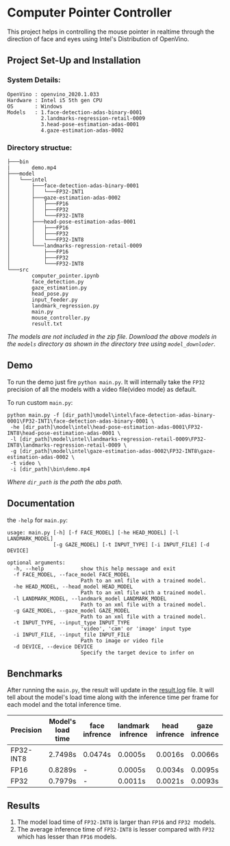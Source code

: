 # Computer Pointer Controller

This project helps in controlling the mouse pointer in realtime through the direction of face and eyes using Intel's Distribution of OpenVino.


## Project Set-Up and Installation

### System Details:
```
OpenVino : openvino_2020.1.033
Hardware : Intel i5 5th gen CPU 
OS       : Windows 
Models   : 1.face-detection-adas-binary-0001
           2.landmarks-regression-retail-0009
           3.head-pose-estimation-adas-0001
           4.gaze-estimation-adas-0002
```
### Directory structue:
```
├───bin
|       demo.mp4
├───model
│   └───intel
│       ├───face-detection-adas-binary-0001
│       │   └───FP32-INT1
│       ├───gaze-estimation-adas-0002
│       │   ├───FP16
│       │   ├───FP32
│       │   └───FP32-INT8
│       ├───head-pose-estimation-adas-0001
│       │   ├───FP16
│       │   ├───FP32
│       │   └───FP32-INT8
│       └───landmarks-regression-retail-0009
│           ├───FP16
│           ├───FP32
│           └───FP32-INT8
└───src
        computer_pointer.ipynb
        face_detection.py
        gaze_estimation.py
        head_pose.py
        input_feeder.py
        landmark_regression.py
        main.py
        mouse_controller.py
        result.txt

```
*The models are not included in the zip file. Download the above models in the `models` directory as shown in the directory tree using `model_downloder`.*

## Demo

To run the demo just fire `python main.py`. It will internally take the `FP32` precision of all the models with a video file(video mode) as default.

To run custom `main.py`:
```
python main.py -f [dir_path]\model\intel\face-detection-adas-binary-0001\FP32-INT1\face-detection-adas-binary-0001 \
 -he [dir_path]\model\intel\head-pose-estimation-adas-0001\FP32-INT8\head-pose-estimation-adas-0001 \
 -l [dir_path]\model\intel\landmarks-regression-retail-0009\FP32-INT8\landmarks-regression-retail-0009 \
 -g [dir_path]\model\intel\gaze-estimation-adas-0002\FP32-INT8\gaze-estimation-adas-0002 \ 
 -t video \
 -i [dir_path]\bin\demo.mp4 
```
*Where `dir_path` is the path the abs path.*

## Documentation

the `-help` for `main.py`:

```
usage: main.py [-h] [-f FACE_MODEL] [-he HEAD_MODEL] [-l LANDMARK_MODEL]
               [-g GAZE_MODEL] [-t INPUT_TYPE] [-i INPUT_FILE] [-d DEVICE]

optional arguments:
  -h, --help            show this help message and exit
  -f FACE_MODEL, --face_model FACE_MODEL
                        Path to an xml file with a trained model.
  -he HEAD_MODEL, --head_model HEAD_MODEL
                        Path to an xml file with a trained model.
  -l LANDMARK_MODEL, --landmark_model LANDMARK_MODEL
                        Path to an xml file with a trained model.
  -g GAZE_MODEL, --gaze_model GAZE_MODEL
                        Path to an xml file with a trained model.
  -t INPUT_TYPE, --input_type INPUT_TYPE
                        'video', 'cam' or 'image' input type
  -i INPUT_FILE, --input_file INPUT_FILE
                        Path to image or video file
  -d DEVICE, --device DEVICE
                        Specify the target device to infer on
```

## Benchmarks

After running the `main.py`, the result will update in the [result.log](src\result.log) file. It will tell about the model's load time along with the inference time per frame for each model and the total inference time.

| Precision | Model's load time|face infrence|landmark infrence|head infrence|gaze infrence| Avg infrence|
| --- | --- | --- |--- | --- | --- | --- |
| FP32-INT8| 2.7498s |0.0474s | 0.0005s |0.0016s| 0.0066s | 0.0561s |
| FP16| 0.8289s | - | 0.0005s | 0.0034s | 0.0095s | 0.0606s |
| FP32| 0.7979s| - | 0.0011s | 0.0021s | 0.0093s | 0.0596s |


## Results

1. The model load time of `FP32-INT8` is larger than `FP16` and `FP32 `models.
2. The average inference time of `FP32-INT8` is lesser compared with `FP32` which has lesser than `FP16` models.